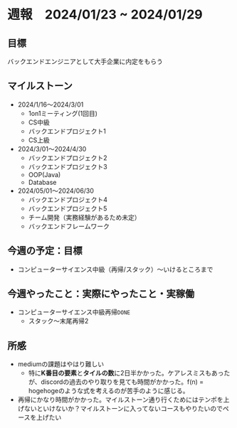 # 週報　2024/01/23 ~ 2024/01/29

## 目標
バックエンドエンジニアとして大手企業に内定をもらう

## マイルストーン
- 2024/1/16〜2024/3/01
    - 1on1ミーティング(1回目)
    - CS中級
    - バックエンドプロジェクト1
    - CS上級
- 2024/3/01〜2024/4/30
   - バックエンドプロジェクト2
   - バックエンドプロジェクト3
   - OOP(Java)
   - Database
- 2024/05/01〜2024/06/30
    - バックエンドプロジェクト4
    - バックエンドプロジェクト5
    - チーム開発（実務経験があるため未定）
    - バックエンドフレームワーク

## 今週の予定：目標
- コンピューターサイエンス中級（再帰/スタック）〜いけるところまで

## 今週やったこと：実際にやったこと・実稼働
- コンピューターサイエンス中級再帰`DONE`
  - スタック〜末尾再帰2

## 所感
- mediumの課題はやはり難しい
  - 特に**K番目の要素**と**タイルの数**に2日半かかった。ケアレスミスもあったが、discordの過去のやり取りを見ても時間がかかった。f(n) = hogehogeのような式を考えるのが苦手のように感じる。
- 再帰にかなり時間がかかった。マイルストーン通り行くためにはテンポを上げないといけないか？マイルストーンに入ってないコースもやりたいのでペースを上げたい

